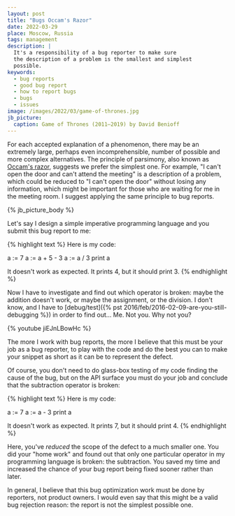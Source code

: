 ```yaml
---
layout: post
title: "Bugs Occam's Razor"
date: 2022-03-29
place: Moscow, Russia
tags: management
description: |
  It's a responsibility of a bug reporter to make sure
  the description of a problem is the smallest and simplest
  possible.
keywords:
  - bug reports
  - good bug report
  - how to report bugs
  - bugs
  - issues
image: /images/2022/03/game-of-thrones.jpg
jb_picture:
  caption: Game of Thrones (2011–2019) by David Benioff
---
```


For each accepted explanation of a phenomenon, there may be an extremely 
large, perhaps even incomprehensible, number of possible and 
more complex alternatives. The principle of parsimony, also known
as [Occam's razor](https://en.wikipedia.org/wiki/Occam's_razor), 
suggests we prefer the simplest one. For example, 
"I can't open the door and can't attend the meeting" is a description
of a problem, which could be reduced to "I can't open the door"
without losing any information, which might be important for those
who are waiting for me in the meeting room. I suggest applying the same
principle to bug reports.

<!--more-->

{% jb_picture_body %}

Let's say I design a simple imperative programming language and you submit
this bug report to me:

{% highlight text %}
Here is my code:

a := 7
a := a + 5 - 3
a := a / 3
print a

It doesn't work as expected. It prints 4, 
but it should print 3.
{% endhighlight %}

Now I have to investigate and find out which operator is broken: 
maybe the addition doesn't work, or maybe
the assignment, or the division. I don't know, and I have to
[debug/test]({% pst 2016/feb/2016-02-09-are-you-still-debugging %}) 
in order to find out... Me. Not you. Why not you?

{% youtube jiEJnLBowHc %}

The more I work with bug reports, the more I believe that 
this must be your job as a bug reporter,
to play with the code and do the best you can to make your snippet as
short as it can be to represent the defect.

Of course, you don't need to do glass-box testing of my code finding the cause
of the bug, but on the API surface you must do your job and conclude
that the subtraction operator is broken:

{% highlight text %}
Here is my code:

a := 7
a := a - 3
print a

It doesn't work as expected. It prints 7, 
but it should print 4.
{% endhighlight %}

Here, you've _reduced_ the scope of the defect to a much smaller one. 
You did your "home work" and found out that only one 
particular operator in my programming language is broken: the
subtraction. You saved my time and increased the chance of your
bug report being fixed sooner rather than later.

In general, I believe that this bug optimization work 
must be done by reporters, not product owners.
I would even say that this might be a valid bug rejection reason: 
the report is not the simplest possible one.

